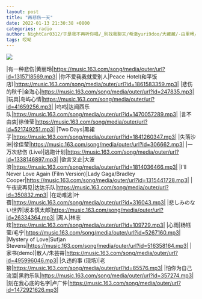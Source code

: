 ```yaml
---
layout: post
title: "再悲伤一天"
date: 2022-01-13 21:30:38 +0800
categories: radio
author: NightCar0312/于是我不再听你唱/_别找我聊天/希澈yuri9doo/大藏藏/-由里畅/歪woodrow
tags: 哎呦
---
```

![]({{site.baseurl}}/images/cover_20220113.jpg)

|有一种悲伤|黄丽玲|https://music.163.com/song/media/outer/url?id=1315718569.mp3|
|你不爱我我就爱别人|Peace Hotel(和平饭店)|https://music.163.com/song/media/outer/url?id=1861583359.mp3|
|悲伤的秋千|金海心|https://music.163.com/song/media/outer/url?id=247835.mp3|
|玩具|岛屿心情|https://music.163.com/song/media/outer/url?id=41659256.mp3|
|呜呜|达闻西乐队|https://music.163.com/song/media/outer/url?id=1470057289.mp3|
|言不由衷|徐佳莹|https://music.163.com/song/media/outer/url?id=521749251.mp3|
|Two Days|黑裙子|https://music.163.com/song/media/outer/url?id=1841260347.mp3|
|失落沙洲|徐佳莹|https://music.163.com/song/media/outer/url?id=306662.mp3|
|一万次悲伤 (Live)|逃跑计划|https://music.163.com/song/media/outer/url?id=1338146897.mp3|
|欲言又止|大波浪|https://music.163.com/song/media/outer/url?id=1814036466.mp3|
|I'll Never Love Again (Film Version)|Lady Gaga/Bradley Cooper|https://music.163.com/song/media/outer/url?id=1315441728.mp3|
|午夜说再见|达达乐队|https://music.163.com/song/media/outer/url?id=350832.mp3|
|在劫难逃|叶蓓|https://music.163.com/song/media/outer/url?id=316043.mp3|
|悲しみのない世界|坂本慎太郎|https://music.163.com/song/media/outer/url?id=26334364.mp3|
|离人|林志炫|https://music.163.com/song/media/outer/url?id=109729.mp3|
|心雨|杨钰莹/毛宁|https://music.163.com/song/media/outer/url?id=5267160.mp3|
|Mystery of Love|Sufjan Stevens|https://music.163.com/song/media/outer/url?id=516358164.mp3|
|家书(demo)|散人/朱芸霄|https://music.163.com/song/media/outer/url?id=495996046.mp3|
|久违的事 (现场)|老狼|https://music.163.com/song/media/outer/url?id=85576.mp3|
|怕你为自己流泪|黑豹乐队|https://music.163.com/song/media/outer/url?id=357274.mp3|
|刻在我心底的名字|卢广仲|https://music.163.com/song/media/outer/url?id=1472921626.mp3|

